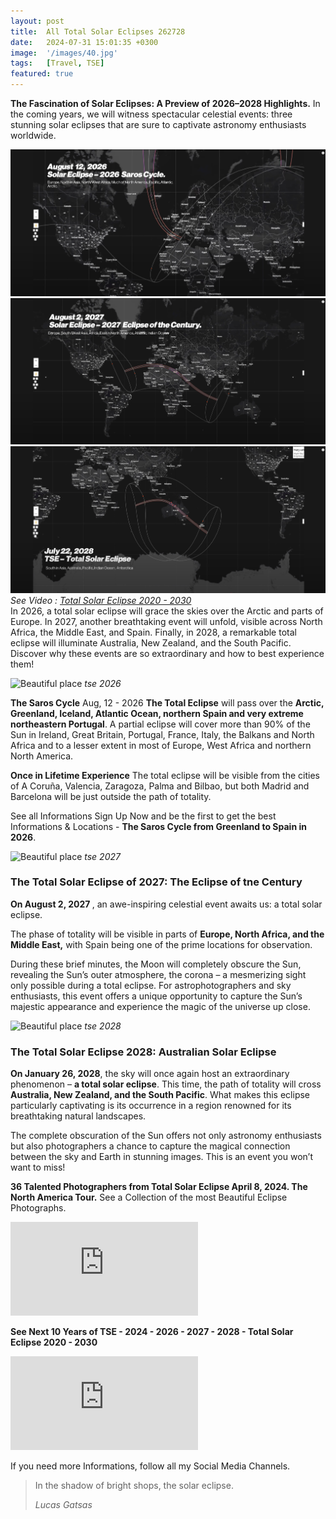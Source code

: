 ```yaml
---
layout: post
title:  All Total Solar Eclipses 262728
date:   2024-07-31 15:01:35 +0300
image:  '/images/40.jpg'
tags:   [Travel, TSE]
featured: true
---
```

<strong>The Fascination of Solar Eclipses: A Preview of 2026–2028 Highlights.</strong> In the coming years, we will witness spectacular celestial events: three stunning solar eclipses that are sure to captivate astronomy enthusiasts worldwide.

<div class="gallery-box">
  <div class="gallery">
    <img src="/images/tse-2026.png">
    <img src="/images/tse-2027.png">
    <img src="/images/tse-2028.png">
  </div>
  <em>See Video :  <a href="https://www.youtube.com/watch?v=7thb0CU52jI" target="_blank">Total Solar Eclipse 2020 - 2030</a></em>
</div>
 In 2026, a total solar eclipse will grace the skies over the Arctic and parts of Europe. In 2027, another breathtaking event will unfold, visible across North Africa, the Middle East, and Spain. Finally, in 2028, a remarkable total eclipse will illuminate Australia, New Zealand, and the South Pacific. Discover why these events are so extraordinary and how to best experience them!

![Beautiful place]({{site.baseurl}}/images/tse-2026.png)
*tse 2026*

<strong>The Saros Cycle</strong>
Aug, 12 - 2026
<strong>The Total Eclipse</strong> will pass over the <strong>Arctic, Greenland, Iceland, Atlantic Ocean, northern Spain and very extreme northeastern Portugal</strong>. A partial eclipse will cover more than 90% of the Sun in Ireland, Great Britain, Portugal, France, Italy, the Balkans and North Africa and to a lesser extent in most of Europe, West Africa and northern North America.

<strong>Once in Lifetime Experience</strong>
The total eclipse will be visible from the cities of A Coruña, Valencia, Zaragoza, Palma and Bilbao, but both Madrid and Barcelona will be just outside the path of totality.

See all Informations
Sign Up Now and be the first to get the best Informations & Locations - <strong>The Saros Cycle from Greenland to Spain in 2026</strong>.

![Beautiful place]({{site.baseurl}}/images/tse-2027.png)
*tse 2027*

<h3>The Total Solar Eclipse of 2027: The Eclipse of tne Century</h3>

 <strong>On August 2, 2027 </strong>, an awe-inspiring celestial event awaits us: a total solar eclipse. 
 
 The phase of totality will be visible in parts of <strong>Europe, North Africa, and the Middle East,</strong> with Spain being one of the prime locations for observation. 
 
 During these brief minutes, the Moon will completely obscure the Sun, revealing the Sun’s outer atmosphere, the corona – a mesmerizing sight only possible during a total eclipse. For astrophotographers and sky enthusiasts, this event offers a unique opportunity to capture the Sun’s majestic appearance and experience the magic of the universe up close.

![Beautiful place]({{site.baseurl}}/images/tse-2028.png)
*tse 2028*


<h3>The Total Solar Eclipse 2028: Australian Solar Eclipse</h3> 

 <strong>On January 26, 2028</strong>, the sky will once again host an extraordinary phenomenon – <strong>a total solar eclipse</strong>. This time, the path of totality will cross <strong>Australia, New Zealand, and the South Pacific</strong>. What makes this eclipse particularly captivating is its occurrence in a region renowned for its breathtaking natural landscapes. 
 
 
 The complete obscuration of the Sun offers not only astronomy enthusiasts but also photographers a chance to capture the magical connection between the sky and Earth in stunning images. This is an event you won’t want to miss!

 <strong>36 Talented Photographers from Total Solar Eclipse April 8, 2024. The North America Tour.</strong>
 See a Collection of the most Beautiful Eclipse Photographs. 

<p><iframe src="https://www.youtube.com/embed/XG1TmhQZuNw" frameborder="0" allowfullscreen></iframe></p>


<strong>See Next 10 Years of TSE - 2024 - 2026 - 2027 - 2028 - Total Solar Eclipse 2020 - 2030</strong>


<p><iframe src="https://www.youtube.com/embed/7thb0CU52jI" frameborder="0" allowfullscreen></iframe></p>

If you need more Informations, follow all my Social Media Channels.


> In the shadow of bright shops, the solar eclipse.
>
> <cite>Lucas Gatsas</cite>

